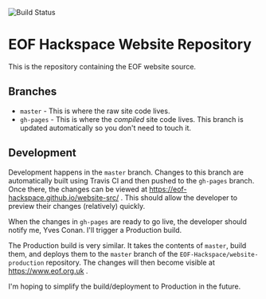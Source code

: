 ![Build Status](https://api.travis-ci.org/EOF-Hackspace/website-src.svg?branch=master)

# EOF Hackspace Website Repository

This is the repository containing the EOF website source.

## Branches

* `master` - This is where the raw site code lives.
* `gh-pages` - This is where the *compiled* site code lives.  This branch is updated automatically so you don't need to touch it.

## Development

Development happens in the `master` branch.  Changes to this branch are automatically built using Travis CI and then pushed to the `gh-pages` branch.  Once there, the changes can be viewed at https://eof-hackspace.github.io/website-src/ .  This should allow the developer to preview their changes (relatively) quickly.

When the changes in `gh-pages` are ready to go live, the developer should notify me, Yves Conan.  I'll trigger a Production build.

The Production build is very similar.  It takes the contents of `master`, build them, and deploys them to the `master` branch of the `EOF-Hackspace/website-production` repository.  The changes will then become visible at https://www.eof.org.uk .

I'm hoping to simplify the build/deployment to Production in the future.
